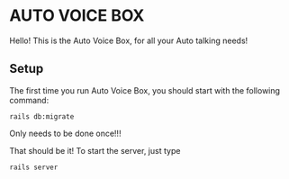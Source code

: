 # AUTO VOICE BOX

Hello! This is the Auto Voice Box, for all your Auto talking needs!

## Setup

The first time you run Auto Voice Box, you should start with the following command:

`rails db:migrate`

Only needs to be done once!!!

That should be it! To start the server, just type

`rails server`

